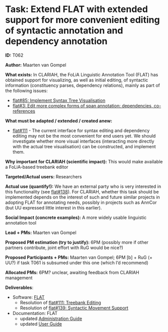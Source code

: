# Task: Extend FLAT with extended support for more convenient editing of syntactic annotation and dependency annotation

**ID:** T062

**Author:** Maarten van Gompel

**What exists:**
In CLARIAH, the FoLiA Linguistic Annotation Tool (FLAT) has obtained support for visualizing, as well as initial editing, of syntactic information (constituency parses, dependency relations), mainly as part of the following issues:
* [flat#85: Implement Syntax Tree Visualisation](https://github.com/proycon/flat/issues/85)
* [flat#3: Edit more complex forms of span annotation: dependencies, co-references](https://github.com/proycon/flat/issues/3)

**What must be adapted / extended / created anew:**
* [flat#111](https://github.com/proycon/flat/issues/111) - The current interface for syntax editing and dependency editing may not be the most convenient for end users yet. We should investigate whether more visual interfaces (interacting more directly with the actual tree visualisation) can be constructed, and implement them.

**Why important for CLARIAH (scientific impact):** This would make available a FoLiA-based treebank editor

**Targeted/Actual users:** Researchers

**Actual use (quantify!):** We have an external party who is very interested in this functionality (see
[flat#138](https://github.com/proycon/flat/issues/138)). For CLARIAH, whether this task should be implemented depends on the interest of such and future similar projects in adopting FLAT for annotating needs, possibly in projects such as AnnCor (but UU expressed little interest in this earlier).

**Social Impact (concrete examples):** A more widely usable linguistic annotation tool

**Lead + PMs:** Maarten van Gompel

**Proposed PM estimation (try to justify):** 6PM (possibly more if other partners contribute, joint effort with RuG would be nice?)

**Proposed Participants + PMs:** Maarten van Gompel; 6PM  [b] + RuG (+ UU?) if task T061 is subsumed under this one (which I’d recommend)

**Allocated PMs:** 6PM? unclear, awaiting feedback from CLARIAH management

**Deliverables**:

* Software: [FLAT](https://github.com/proycon/flat)
    * Resolution of [flat#111: Treebank Editing](https://github.com/proycon/flat/issues/111)
    * Resolution of [flat#139: Syntactic Movement Support](https://github.com/proycon/flat/issues/138)
* Documentation: FLAT
    * updated [Administration Guide](https://flat.readthedocs.io/en/latest/administration_guide.html)
    * updated [User Guide](https://flat.readthedocs.io/en/latest/user_guide.html)
